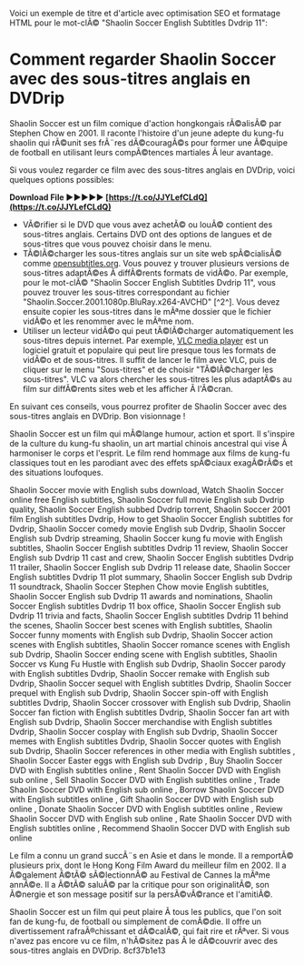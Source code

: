 
 Voici un exemple de titre et d'article avec optimisation SEO et formatage HTML pour le mot-clÃ© "Shaolin Soccer English Subtitles Dvdrip 11":  
# Comment regarder Shaolin Soccer avec des sous-titres anglais en DVDrip
  
Shaolin Soccer est un film comique d'action hongkongais rÃ©alisÃ© par Stephen Chow en 2001. Il raconte l'histoire d'un jeune adepte du kung-fu shaolin qui rÃ©unit ses frÃ¨res dÃ©couragÃ©s pour former une Ã©quipe de football en utilisant leurs compÃ©tences martiales Ã  leur avantage.
  
Si vous voulez regarder ce film avec des sous-titres anglais en DVDrip, voici quelques options possibles:
 
**Download File ►►►►► [https://t.co/JJYLefCLdQ](https://t.co/JJYLefCLdQ)**


  
- VÃ©rifier si le DVD que vous avez achetÃ© ou louÃ© contient des sous-titres anglais. Certains DVD ont des options de langues et de sous-titres que vous pouvez choisir dans le menu.
- TÃ©lÃ©charger les sous-titres anglais sur un site web spÃ©cialisÃ© comme [opensubtitles.org](https://www.opensubtitles.org/en/search/sublanguageid-eng//idmovie-123). Vous pouvez y trouver plusieurs versions de sous-titres adaptÃ©es Ã  diffÃ©rents formats de vidÃ©o. Par exemple, pour le mot-clÃ© "Shaolin Soccer English Subtitles Dvdrip 11", vous pouvez trouver les sous-titres correspondant au fichier "Shaolin.Soccer.2001.1080p.BluRay.x264-AVCHD" [^2^]. Vous devez ensuite copier les sous-titres dans le mÃªme dossier que le fichier vidÃ©o et les renommer avec le mÃªme nom.
- Utiliser un lecteur vidÃ©o qui peut tÃ©lÃ©charger automatiquement les sous-titres depuis internet. Par exemple, [VLC media player](https://www.videolan.org/vlc/index.fr.html) est un logiciel gratuit et populaire qui peut lire presque tous les formats de vidÃ©o et de sous-titres. Il suffit de lancer le film avec VLC, puis de cliquer sur le menu "Sous-titres" et de choisir "TÃ©lÃ©charger les sous-titres". VLC va alors chercher les sous-titres les plus adaptÃ©s au film sur diffÃ©rents sites web et les afficher Ã  l'Ã©cran.

En suivant ces conseils, vous pourrez profiter de Shaolin Soccer avec des sous-titres anglais en DVDrip. Bon visionnage !
  
Shaolin Soccer est un film qui mÃ©lange humour, action et sport. Il s'inspire de la culture du kung-fu shaolin, un art martial chinois ancestral qui vise Ã  harmoniser le corps et l'esprit. Le film rend hommage aux films de kung-fu classiques tout en les parodiant avec des effets spÃ©ciaux exagÃ©rÃ©s et des situations loufoques.
 
Shaolin Soccer movie with English subs download,  Watch Shaolin Soccer online free English subtitles,  Shaolin Soccer full movie English sub Dvdrip quality,  Shaolin Soccer English subbed Dvdrip torrent,  Shaolin Soccer 2001 film English subtitles Dvdrip,  How to get Shaolin Soccer English subtitles for Dvdrip,  Shaolin Soccer comedy movie English sub Dvdrip,  Shaolin Soccer English sub Dvdrip streaming,  Shaolin Soccer kung fu movie with English subtitles,  Shaolin Soccer English subtitles Dvdrip 11 review,  Shaolin Soccer English sub Dvdrip 11 cast and crew,  Shaolin Soccer English subtitles Dvdrip 11 trailer,  Shaolin Soccer English sub Dvdrip 11 release date,  Shaolin Soccer English subtitles Dvdrip 11 plot summary,  Shaolin Soccer English sub Dvdrip 11 soundtrack,  Shaolin Soccer Stephen Chow movie English subtitles,  Shaolin Soccer English sub Dvdrip 11 awards and nominations,  Shaolin Soccer English subtitles Dvdrip 11 box office,  Shaolin Soccer English sub Dvdrip 11 trivia and facts,  Shaolin Soccer English subtitles Dvdrip 11 behind the scenes,  Shaolin Soccer best scenes with English subtitles,  Shaolin Soccer funny moments with English sub Dvdrip,  Shaolin Soccer action scenes with English subtitles,  Shaolin Soccer romance scenes with English sub Dvdrip,  Shaolin Soccer ending scene with English subtitles,  Shaolin Soccer vs Kung Fu Hustle with English sub Dvdrip,  Shaolin Soccer parody with English subtitles Dvdrip,  Shaolin Soccer remake with English sub Dvdrip,  Shaolin Soccer sequel with English subtitles Dvdrip,  Shaolin Soccer prequel with English sub Dvdrip,  Shaolin Soccer spin-off with English subtitles Dvdrip,  Shaolin Soccer crossover with English sub Dvdrip,  Shaolin Soccer fan fiction with English subtitles Dvdrip,  Shaolin Soccer fan art with English sub Dvdrip,  Shaolin Soccer merchandise with English subtitles Dvdrip,  Shaolin Soccer cosplay with English sub Dvdrip,  Shaolin Soccer memes with English subtitles Dvdrip,  Shaolin Soccer quotes with English sub Dvdrip,  Shaolin Soccer references in other media with English subtitles ,  Shaolin Soccer Easter eggs with English sub Dvdrip ,  Buy Shaolin Soccer DVD with English subtitles online ,  Rent Shaolin Soccer DVD with English sub online ,  Sell Shaolin Soccer DVD with English subtitles online ,  Trade Shaolin Soccer DVD with English sub online ,  Borrow Shaolin Soccer DVD with English subtitles online ,  Gift Shaolin Soccer DVD with English sub online ,  Donate Shaolin Soccer DVD with English subtitles online ,  Review Shaolin Soccer DVD with English sub online ,  Rate Shaolin Soccer DVD with English subtitles online ,  Recommend Shaolin Soccer DVD with English sub online
  
Le film a connu un grand succÃ¨s en Asie et dans le monde. Il a remportÃ© plusieurs prix, dont le Hong Kong Film Award du meilleur film en 2002. Il a Ã©galement Ã©tÃ© sÃ©lectionnÃ© au Festival de Cannes la mÃªme annÃ©e. Il a Ã©tÃ© saluÃ© par la critique pour son originalitÃ©, son Ã©nergie et son message positif sur la persÃ©vÃ©rance et l'amitiÃ©.
  
Shaolin Soccer est un film qui peut plaire Ã  tous les publics, que l'on soit fan de kung-fu, de football ou simplement de comÃ©die. Il offre un divertissement rafraÃ®chissant et dÃ©calÃ©, qui fait rire et rÃªver. Si vous n'avez pas encore vu ce film, n'hÃ©sitez pas Ã  le dÃ©couvrir avec des sous-titres anglais en DVDrip.
 8cf37b1e13
 
